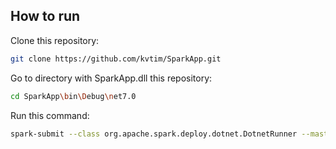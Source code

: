 ## How to run

Clone this repository:

```bash
git clone https://github.com/kvtim/SparkApp.git
```
Go to directory with SparkApp.dll this repository:

```bash
cd SparkApp\bin\Debug\net7.0
```

Run this command:

```bash
spark-submit --class org.apache.spark.deploy.dotnet.DotnetRunner --master local microsoft-spark-3-2_2.12-2.1.1.jar dotnet SparkApp.dll ../../../../input.txt
```